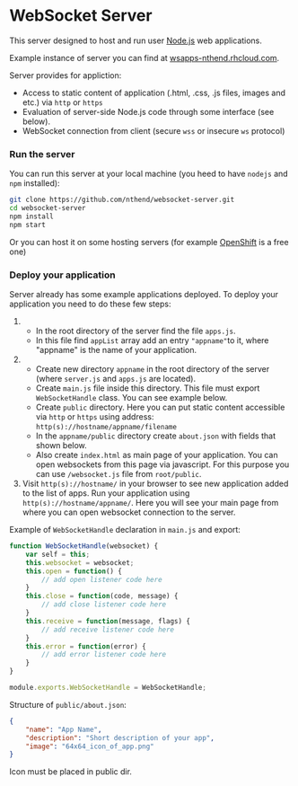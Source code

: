 # WebSocket Server

This server designed to host and run user [Node.js](https://nodejs.org/) web applications.

Example instance of server you can find at [wsapps-nthend.rhcloud.com](http://wsapps-nthend.rhcloud.com/). 

Server provides for appliction:
* Access to static content of application (.html, .css, .js files, images and etc.) via `http` or `https`
* Evaluation of server-side Node.js code through some interface (see below).
* WebSocket connection from client (secure `wss` or insecure `ws` protocol)

### Run the server

You can run this server at your local machine (you heed to have `nodejs` and `npm` installed):
```bash
git clone https://github.com/nthend/websocket-server.git
cd websocket-server
npm install
npm start
```

Or you can host it on some hosting servers (for example [OpenShift](https://www.openshift.com/) is a free one)

### Deploy your application

Server already has some example applications deployed.
To deploy your application you need to do these few steps:
1. * In the root directory of the server find the file `apps.js`. 
   * In this file find `appList` array add an entry `"appname"`to it, where "appname" is the name of your application.
2. * Create new directory `appname` in the root directory of the server (where `server.js` and `apps.js` are located).
   * Create `main.js` file inside this directory. This file must export `WebSocketHandle` class. You can see example below.
   * Create `public` directory. Here you can put static content accessible via `http` or `https` using address: `http(s)://hostname/appname/filename`
   * In the `appname/public` directory create `about.json` with fields that shown below.
   * Also create `index.html` as main page of your application. You can open websockets from this page via javascript. For this purpose you can use `/websocket.js` file from `root/public`.
3. Visit `http(s)://hostname/` in your browser to see new application added to the list of apps. Run your application using `http(s)://hostname/appname/`. Here you will see your main page from where you can open websocket connection to the server.

Example of `WebSocketHandle` declaration in `main.js` and export:
```javascript
function WebSocketHandle(websocket) {
	var self = this;
	this.websocket = websocket;
	this.open = function() {
		// add open listener code here
	}
	this.close = function(code, message) {
		// add close listener code here
	}
	this.receive = function(message, flags) {
		// add receive listener code here
	}
	this.error = function(error) {
		// add error listener code here
	}
}

module.exports.WebSocketHandle = WebSocketHandle;
```

Structure of `public/about.json`:
```json
{
	"name": "App Name",
	"description": "Short description of your app",
	"image": "64x64_icon_of_app.png"
}
```
Icon must be placed in public dir.

